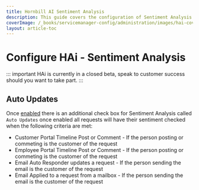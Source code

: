 ```yaml
---
title: Hornbill AI Sentiment Analysis
description: This guide covers the configuration of Sentiment Analysis for HAi (Hornbill Ai) within your environment. .
coverImage: /_books/servicemanager-config/administration/images/hai-cover.jpg
layout: article-toc
---
```

# Configure HAi - Sentiment Analysis
::: important 
HAi is currently in a closed beta, speak to customer success should you want to take part.
::: 

## Auto Updates

Once [enabled](/administration/hai#enabling-hai-features) there is an additional check box for Sentiment Analysis called ```Auto Updates``` once enabled all requests will have their sentiment checked when the following criteria are met:
* Customer Portal Timeline Post or Comment - If the person posting or commeting is the customer of the request
* Employee Portal Timeline Post or Comment - If the person posting or commeting is the customer of the request
* Email Auto Responder updates a request - If the person sending the email is the customer of the request
* Email Applied to a request from a mailbox - If the person sending the email is the customer of the request